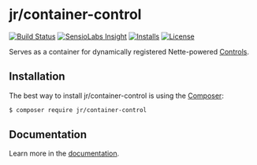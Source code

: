 # jr/container-control

[![Build Status](https://travis-ci.org/rebendajirijr/container-control.svg?branch=master)](https://travis-ci.org/rebendajirijr/container-control)
[![SensioLabs Insight](https://img.shields.io/sensiolabs/i/431309a3-db04-4933-8da4-7974d81cde59.svg)]()
[![Installs](https://img.shields.io/packagist/dt/jr/container-control.svg)](https://packagist.org/packages/jr/container-control)
[![License](https://img.shields.io/packagist/l/jr/container-control.svg)](https://packagist.org/packages/jr/container-control)

Serves as a container for dynamically registered Nette-powered [Controls](https://github.com/nette/application/blob/master/src/Application/UI/Control.php).

## Installation

The best way to install jr/container-control is using the [Composer](http://getcomposer.org/):

```sh
$ composer require jr/container-control
```

## Documentation

Learn more in the [documentation](https://github.com/rebendajirijr/container-control/blob/master/docs/en/index.md).
